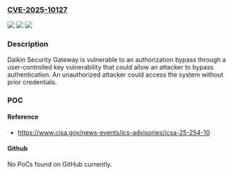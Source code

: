### [CVE-2025-10127](https://cve.mitre.org/cgi-bin/cvename.cgi?name=CVE-2025-10127)
![](https://img.shields.io/static/v1?label=Product&message=Security%20Gateway&color=blue)
![](https://img.shields.io/static/v1?label=Version&message=App%3A%20100%2C%20Frm%3A%20214%20&color=brightgreen)
![](https://img.shields.io/static/v1?label=Vulnerability&message=CWE-640&color=brightgreen)

### Description

Daikin Security Gateway is vulnerable to an authorization bypass through a user-controlled key vulnerability that could allow an attacker to bypass authentication. An unauthorized attacker could access the system without prior credentials.

### POC

#### Reference
- https://www.cisa.gov/news-events/ics-advisories/icsa-25-254-10

#### Github
No PoCs found on GitHub currently.

